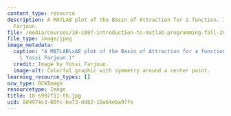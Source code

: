```yaml
---
content_type: resource
description: A MATLAB plot of the Basin of Attraction for a function. Image by Yossi
  Farjoun.
file: /media/courses/18-s997-introduction-to-matlab-programming-fall-2011/8d4974c308fcba73dd8210a64eba97fe_18-s997f11-th.jpg
file_type: image/jpeg
image_metadata:
  caption: "A MATLAB\xAE plot of the Basin of Attraction for a function. (Image by\
    \ Yossi Farjoun.)"
  credit: Image by Yossi Farjoun.
  image-alt: Colorful graphic with symmetry around a center point.
learning_resource_types: []
ocw_type: OCWImage
resourcetype: Image
title: 18-s997f11-th.jpg
uid: 8d4974c3-08fc-ba73-dd82-10a64eba97fe
---
```

